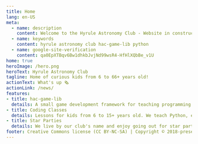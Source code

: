 ```yaml
---
title: Home
lang: en-US
meta:
  - name: description
    content: Welcome to the Hyrule Astronomy Club - Website in construction
  - name: keywords
    content: hyrule astronomy club hac-game-lib python 
  - name: google-site-verification
    content: qa0EpXTBqv6Bw1dhkbJvjNd99wsR4-HfHlXQbBe_v1U
home: true
heroImage: /hero.png
heroText: Hyrule Astronomy Club
tagline: Home of curious kids from 6 to 66+ years old!
actionText: What's up 🗞
actionLink: /news/
features:
- title: hac-game-lib
  details: A small game development framework for teaching programming to young kids.
- title: Coding Classes
  details: Lessons for kids from 6 to 15+ years old. We teach Python, electronics and orbital mechanics through games and fun activities.
- title: Star Parties
  details: We live by our club's name and enjoy going out for star parties, with big and small telescopes or no telescope at all!
footer: Creative Commons license (CC BY-NC-SA) | Copyright © 2018-present Arnaud Dupuis
---
```

